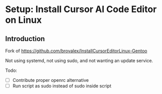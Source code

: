 # Setup: Install Cursor AI Code Editor on Linux

## Introduction

Fork of https://github.com/brovalex/InstallCursorEditorLinux-Gentoo

Not using systemd, not using sudo, and not wanting an update service. 

Todo:
- [ ] Contribute proper openrc alternative
- [ ] Run script as sudo instead of sudo inside script
